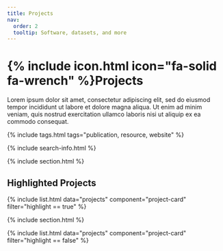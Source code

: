 ```yaml
---
title: Projects
nav:
  order: 2
  tooltip: Software, datasets, and more
---
```


# {% include icon.html icon="fa-solid fa-wrench" %}Projects

Lorem ipsum dolor sit amet, consectetur adipiscing elit, sed do eiusmod tempor incididunt ut labore et dolore magna aliqua.
Ut enim ad minim veniam, quis nostrud exercitation ullamco laboris nisi ut aliquip ex ea commodo consequat.

{% include tags.html tags="publication, resource, website" %}

{% include search-info.html %}

{% include section.html %}

## Highlighted Projects

{% include list.html data="projects" component="project-card" filter="highlight == true" %}

{% include section.html %} 

{% include list.html data="projects" component="project-card" filter="highlight == false" %}